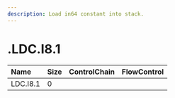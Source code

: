 ```yaml
---
description: Load in64 constant into stack.
---
```


# .LDC.I8.1

| Name | Size | ControlChain | FlowControl |
| :--- | :--- | :--- | :--- |
| LDC.I8.1 | 0 |  |  |

